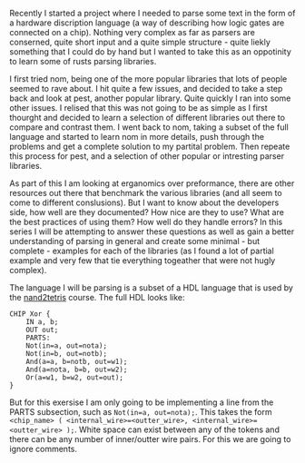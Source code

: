 Recently I started a project where I needed to parse some text in the form of a hardware discription language (a way of describing how logic gates are connected on a chip). Nothing very complex as far as parsers are conserned, quite short input and a quite simple structure - quite liekly something that I could do by hand but I wanted to take this as an oppotinity to learn some of rusts parsing libraries.

I first tried nom, being one of the more popular libraries that lots of people seemed to rave about. I hit quite a few issues, and decided to take a step back and look at pest, another popular library. Quite quickly I ran into some other issues. I relised that this was not going to be as simple as I first thourght and decided to learn a selection of different libraries out there to compare and contrast them. I went back to nom, taking a subset of the full language and started to learn nom in more details, push through the problems and get a complete solution to my partital problem. Then repeate this process for pest, and a selection of other popular or intresting parser libraries.

As part of this I am looking at erganomics over preformance, there are other resources out there that benchmark the various libraries (and all seem to come to different conslusions). But I want to know about the developers side, how well are they documented? How nice are they to use? What are the best practices of using them? How well do they handle errors? In this series I will be attempting to answer these questions as well as gain a better understanding of parsing in general and create some minimal - but complete - examples for each of the libraries (as I found a lot of partial example and very few that tie everything togeather that were not hugly complex).

The language I will be parsing is a subset of a HDL language that is used by the [nand2tetris](https://www.nand2tetris.org/) course. The full HDL looks like:

```
CHIP Xor {
    IN a, b;
    OUT out;
    PARTS:
    Not(in=a, out=nota);
    Not(in=b, out=notb);
    And(a=a, b=notb, out=w1);
    And(a=nota, b=b, out=w2);
    Or(a=w1, b=w2, out=out);
}
```

But for this exersise I am only going to be implementing a line from the PARTS subsection, such as `Not(in=a, out=nota);`. This takes the form `<chip_name> ( <internal_wire>=<outter_wire>, <internal_wire>=<outter_wire> );`. White space can exist between any of the tokens and there can be any number of inner/outter wire pairs. For this we are going to ignore comments.

